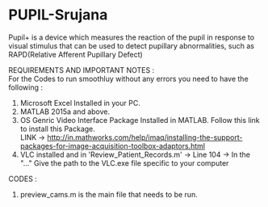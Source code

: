 # PUPIL-Srujana
Pupil+ is a device which measures the reaction of the pupil in response to visual stimulus that can be used to detect pupillary abnormalities, such as RAPD(Relative Afferent Pupillary Defect)

REQUIREMENTS AND IMPORTANT NOTES : </br>
For the Codes to run smoothluy without any errors you need to have the following : </br>  
1. Microsoft Excel Installed in your PC. </br>
2. MATLAB 2015a and above. </br>
3. OS Genric Video Interface Package Installed in MATLAB. Follow this link to install this Package. </br> LINK -> http://in.mathworks.com/help/imaq/installing-the-support-packages-for-image-acquisition-toolbox-adaptors.html </br>
4. VLC installed and in 'Review_Patient_Records.m' -> Line 104 -> In the "..." Give the path to the VLC.exe file specific to your computer </br>

CODES : </br>

1. preview_cams.m is the main file that needs to be run. </br>

